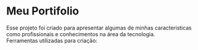 # Meu Portifolio
Esse projeto foi criado para apresentar algumas de minhas caracteristicas como profissionais e conhecimentos na área da tecnologia.<br/>
Ferramentas utilizadas para criação:<br/>
